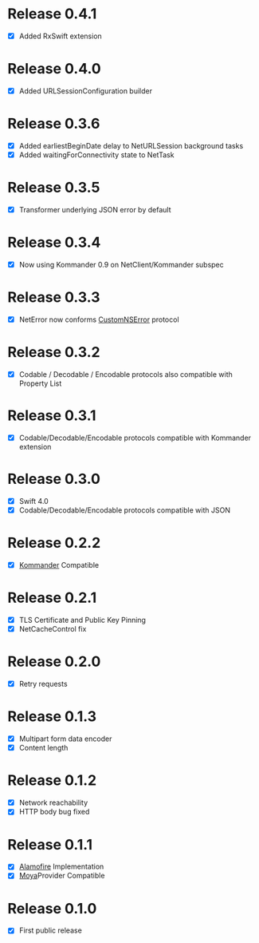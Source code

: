 # Release 0.4.1

- [x] Added RxSwift extension

# Release 0.4.0

- [x] Added URLSessionConfiguration builder

# Release 0.3.6

- [x] Added earliestBeginDate delay to NetURLSession background tasks
- [x] Added waitingForConnectivity state to NetTask

# Release 0.3.5

- [x] Transformer underlying JSON error by default

# Release 0.3.4

- [x] Now using Kommander 0.9 on NetClient/Kommander subspec

# Release 0.3.3

- [x] NetError now conforms [CustomNSError](https://github.com/apple/swift-evolution/blob/master/proposals/0112-nserror-bridging.md#new-protocols) protocol

# Release 0.3.2

- [x] Codable / Decodable / Encodable protocols also compatible with Property List

# Release 0.3.1

- [x] Codable/Decodable/Encodable protocols compatible with Kommander extension

# Release 0.3.0

- [x] Swift 4.0
- [x] Codable/Decodable/Encodable protocols compatible with JSON

# Release 0.2.2

- [x] [Kommander](https://github.com/intelygenz/Kommander-iOS) Compatible

# Release 0.2.1

- [x] TLS Certificate and Public Key Pinning
- [x] NetCacheControl fix

# Release 0.2.0

- [x] Retry requests

# Release 0.1.3

- [x] Multipart form data encoder
- [x] Content length

# Release 0.1.2

- [x] Network reachability
- [x] HTTP body bug fixed

# Release 0.1.1

- [x] [Alamofire](https://github.com/Alamofire/Alamofire) Implementation
- [x] [Moya](https://github.com/Moya/Moya)Provider Compatible

# Release 0.1.0

- [x] First public release
